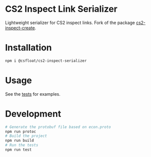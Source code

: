 # CS2 Inspect Link Serializer

Lightweight serializer for CS2 inspect links. Fork of the package
[cs2-inspect-create](https://github.com/candyboyz/cs2-inspect-create).

# Installation

```bash
npm i @csfloat/cs2-inspect-serializer
```

# Usage

See the [tests](tests/gen.test.ts) for examples.

# Development

```bash
# Generate the protobuf file based on econ.proto
npm run protoc
# Build the project
npm run build
# Run the tests
npm run test
```
